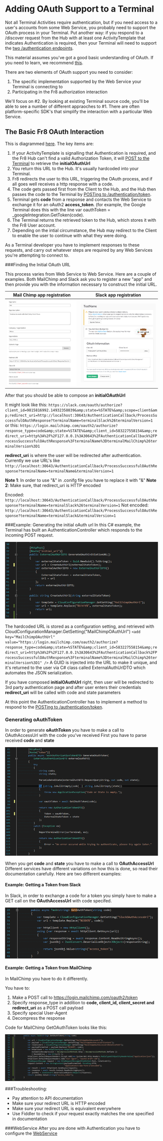 # Adding OAuth Support to a Terminal

Not all Terminal Activities require authentication, but if you need access to a user's accounts from some Web Service, you probably need to support the OAuth process in your Terminal. Put another way: if you respond to a /discover request from the Hub with at least one ActivityTemplate that indicates Authentication is required, then your Terminal will need to support the [two /authentication endpoints](http://dev-terminals.fr8.co:25923/swagger/ui/index#/Authentication).

This material assumes you've got a good basic understanding of OAuth. If you need to learn, we recommend [this](https://aaronparecki.com/articles/2012/07/29/1/oauth2-simplified).

There are two elements of OAuth support you need to consider: 
1) The specific implementation supported by the Web Service your Terminal is connecting to
2) Participating in the Fr8 authorization interaction

We'll focus on #2. By looking at existing Terminal source code, you'll be able to see a number of different appraoches to #1. There are often platform-specific SDK's that simplify the interaction with a particular Web Service.


The Basic Fr8 OAuth Interaction
--------------------------------------

This is diagrammed [here](Docs/ForDevelopers/OperatingConcepts/Authorization/AuthOverview.md). The key items are:

1. If your ActivityTemplate is signalling that Authentication is required, and the Fr8 Hub can't find a valid Authorization Token, it will [POST to the Terminal](http://dev-terminals.fr8.co:25923/swagger/ui/index#!/Authentication/Authentication_GenerateOAuthInitiationURL) to retrieve the **initialOAuthUrl**
2. You return this URL to the Hub. It's usually hardcoded into your Terminal. 
3. Fr8 redirects the user to this URL, triggering the OAuth process, and if all goes well receives a http response with a code.
4. The code gets passed first from the Client to the Hub, and the Hub then passes the code to the Terminal by [POSTing to /authentication/token](https://fr8.co/swagger/ui/index#!/Authentication/Authentication_token). 
5. Terminal gets **code** from a response and contacts the Web Service to exchange it for an oAuth2 **access_token**. (for example, the Google Terminal does this with the line var oauthToken = _googleIntegration.GetToken(code). 
6. The Terminal returns the retrieved token to the Hub, which stores it with the Fr8 User account.
7. Depending on the intial circumstance, the Hub may redirect to the Client to enable the user to continue with what they were doing.

As a Terminal developer you have to implement responses to these requests, and carry out whatever steps are required by any Web Services you're attempting to connect to.

###Finding the Initial OAuth URL

This process varies from Web Service to Web Service. Here are a couple of examples.
Both MailChimp and Slack ask you to register a new "app" and then provide you with the information necessary to construct the initial URL.

| Mail Chimp app registration   |      Slack app registration      |
|----------|:-------------:|
|![](../../../../../Docs/img/TerminalDeveloping-Authentication.md-1.png) |  ![](../../../../../Docs/img/TerminalDeveloping-Authentication.md-2.png) | 

After that you should be able to compose an **initialOAuthUrl**

It might look like this: 
`https://slack.com/oauth/authorize?client_id=9815816992.14932358039&amp;state=%STATE%&amp;scope=client&amp;redirect_uri=http://localhost:30643/AuthenticationCallback/ProcessSuccessfulOAuthResponse?terminalName=terminalSlack%26terminalVersion=1`
or this: 
`https://login.mailchimp.com/oauth2/authorize?response_type=code&amp;state=%STATE%&amp;client_id=583227558154&amp;redirect_uri=http%3A%2F%2F127.0.0.1%3A30643%2FAuthenticationCallback%2FProcessSuccessfulOAuthResponse%3FterminalName%3DterminalMailChimp%26terminalVersion%3D1`

**redirect_uri** is where the user will be redirected after authentication. Currently we use URL's like `http://localhost:30643/AuthenticationCallback/ProcessSuccessfulOAuthResponse?terminalName=terminalName&terminalVersion=1`

**Note 1**: In order to use "&" in .conifg file you have to replace it with "&amp;"
**Note 2**: Make sure, that  redirect_uri is HTTP encoded


Encoded: ` http://localhost:30643/AuthenticationCallback/ProcessSuccessfulOAuthResponse?terminalName=terminalSlack%26terminalVersion=1 `
Not encoded: ` http://localhost:30643/AuthenticationCallback/ProcessSuccessfulOAuthResponse?terminalName=terminalSlack&terminalVersion=1 `

###Example: Generating the initial oAuth url
In this C# example, the Terminal has built an  AuthenticationController which responds to the incoming POST request. 

![](../../../../../Docs/img/TerminalDeveloping-Authentication.md-3.png)

The hardcoded URL is stored as a configuration setting, and retrieved with CloudConfigurationManager.GetSetting("MailChimpOAuthUrl") 
`<add key="MailChimpOAuthUrl" value="https://login.mailchimp.com/oauth2/authorize?response_type=code&amp;state=%STATE%&amp;client_id=583227558154&amp;redirect_uri=http%3A%2F%2F127.0.0.1%3A30643%2FAuthenticationCallback%2FProcessSuccessfulOAuthResponse%3FterminalName%3DterminalMailChimp%26terminalVersion%3D1" />`
A GUID is injected into the URL to make it unique, and it's returned to the user via C# class called ExternalAuthUrlDTO which automates the JSON serialization.

If you have composed  **initialOAuthUrl** right, then user will be redirected to 3rd party authentication page and after user enters their credentials **redirect_uri** will be called with code and state parameters

At this point the AuthenticationController has to implement a method to respond to the [POSTing to /authentication/token](https://fr8.co/swagger/ui/index#!/Authentication/Authentication_token). 

### Generating oAuthToken


In order to generate **oAuthToken** you have to make a call to OAuthAccessUrl with the code you've received
First you have to parse received **code** and **state**

![](../../../../../Docs/img/TerminalDeveloping-Authentication.md-4.png)

When you get **code** and **state** you have to make a call to **OAuthAccessUrl**
Different services have different variations on how this is done, so read their documentation carefully. Here are two different examples:


#### Example: Getting a Token from Slack

In Slack, in order to exchange a code for a token you simply have to make a GET call on the **OAuthAccessUrl** with code specifed.

![](../../../../../Docs/img/TerminalDeveloping-Authentication.md-5.png)

#### Example: Getting a Token from MailChimp

In MailChimp you have to do it differently.

You have to:
1. Make a POST call to https://login.mailchimp.com/oauth2/token
2. Specify response_type in addition to **code, client_id,  client_secret and  redirect_uri** as a POST call payload
3. Specify special User-Agent 
4. Decompress the response

Code for MailChimp GetOAuthToken looks like this:

![](../../../../../Docs/img/TerminalDeveloping-Authentication.md-6.png)

 

###Troubleshooting:
- Pay attention to API documentation
- Make sure your redirect URL is HTTP encoded
- Make sure your redirect URL is equivalent everywhere
- Use Fiddler to check if your request exactly matches the one specified in documentation


###WebService
After you are done with Authentication you have to configure the [WebService](TerminalDeveloping-AddingAWebService.md) 


